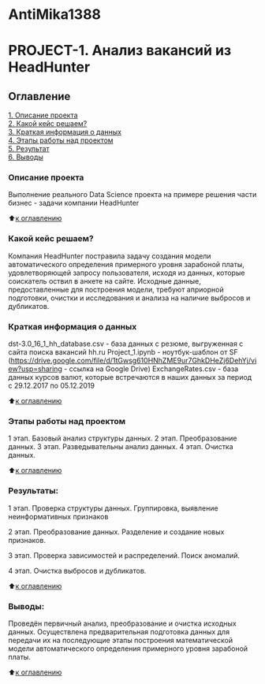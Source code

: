 # AntiMika1388

# PROJECT-1. Анализ вакансий из HeadHunter

## Оглавление  
[1. Описание проекта](/home/mika/Документы/Learning/IDE/__pycache__/sf_data_science/project_1/README.md#My-first-project)  
[2. Какой кейс решаем?](/home/mika/Документы/Learning/IDE/__pycache__/sf_data_science/project_1/README.md#Какой-кейс-решаем)  
[3. Краткая информация о данных](/home/mika/Документы/Learning/IDE/__pycache__/sf_data_science/project_1/README.md#Краткая-информация-о-данных)  
[4. Этапы работы над проектом](/home/mika/Документы/Learning/IDE/__pycache__/sf_data_science/project_1/README.md#Этапы-работы-над-проектом)  
[5. Результат](/home/mika/Документы/Learning/IDE/__pycache__/sf_data_science/project_1/README.md#Результат)    
[6. Выводы](/home/mika/Документы/Learning/IDE/__pycache__/sf_data_science/project_1/README.md#Выводы) 

### Описание проекта    

Выполнение реального Data Science проекта на примере решения части бизнес - задачи компании HeadHunter

:arrow_up:[к оглавлению](_)


### Какой кейс решаем?    

Компания HeadHunter постравила задачу создания модели автоматического определения примерного уровня зарабоной платы, удовлетворяющей запросу пользователя, исходя из данных, которые соискатель оствил в анкете на сайте. Исходные данные, предоставленные для построения модели, требуют априорной подготовки, очистки и исследования и анализа на наличие выбросов и дубликатов.


### Краткая информация о данных
dst-3.0_16_1_hh_database.csv - база данных с резюме, выгруженная с сайта поиска вакансий hh.ru
Project_1.ipynb - ноутбук-шаблон от SF 
(https://drive.google.com/file/d/1tGwsg610HNhZME9ur7GhkDHeZj6DehYj/view?usp=sharing   - ссылка на Google Drive)
ExchangeRates.csv - база данных курсов валют, которые встречаются в наших данных за период с 29.12.2017 по 05.12.2019
  
:arrow_up:[к оглавлению](/home/mika/Документы/Learning/IDE/__pycache__/sf_data_science/project_1/README.md#Оглавление)


### Этапы работы над проектом  
1 этап. Базовый анализ структуры данных.
2 этап. Преобразование данных.
3 этап. Разведывательны анализ данных.
4 этап. Очистка данных.

:arrow_up:[к оглавлению](/home/mika/Документы/Learning/IDE/__pycache__/sf_data_science/project_1/README.md#Оглавление)


### Результаты:  
1 этап. Проверка структуры данных. Группировка, выявление неинформативных признаков

2 этап. Преобразование данных. Разделение и создание новых признаков.

3 этап. Проверка зависимостей и распределений. Поиск аномалий.

4 этап. Очистка выбросов и дубликатов.

:arrow_up:[к оглавлению](/home/mika/Документы/Learning/IDE/__pycache__/sf_data_science/project_1/README.md#Оглавление)


### Выводы:  
Проведён первичный анализ, преобразование и очистка исходных данных. Осуществлена предварительная подготовка данных для передачи их на последующие этапы построения математической модели автоматического определения примерного уровня зарабоной платы.


:arrow_up:[к оглавлению](.README.md#Оглавление)



